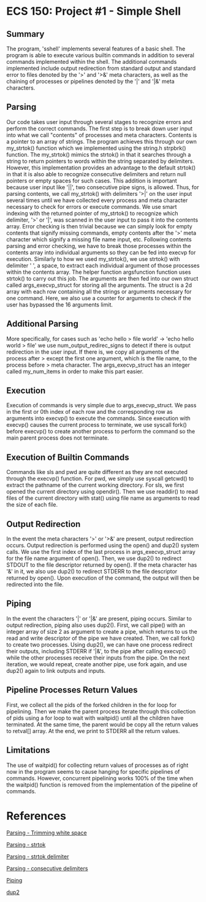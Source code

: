 # ECS 150: Project #1 - Simple Shell

## Summary

The program, 'sshell' implements several features of a basic shell. The
program is able to execute various builtin commands in addition to several
commands implemented within the shell. The additional commands implemented
include output redirection from standard output and standard error to files
denoted by the '>' and '>&' meta characters, as well as the chaining of
processes or pipelines denoted by the '|' and '|&' meta characters.

## Parsing

Our code takes user input through several stages to recognize errors and
perform the correct commands. The first step is to break down user input into
what we call "contents" of processes and meta characters. Contents is a
pointer to an array of strings. The program achieves this through our own
my_strtok() function which we implemented using the string.h strpbrk()
function. The my_strtok() mimics the strtok() in that it searches through a
string to return pointers to words within the string separated by delimiters.
However, this implementation provides an advantage to the default strtok() in
that it is also able to recognize consecutive delimiters and return null
pointers or empty spaces for such cases. This addition is important because
user input like '||', two consecutive pipe signs, is allowed. Thus, for
parsing contents, we call my_strtok() with delimiters '>|' on the user input
several times until we have collected every process and meta character
necessary to check for errors or execute commands. We use smart indexing with
the returned pointer of my_strtok() to recognize which delimiter, '>' or '|',
was scanned in the user input to pass it into the contents array. Error
checking is then trivial because we can simply look for empty contents that
signify missing commands, empty contents after the '>' meta character which
signify a missing file name input, etc. Following contents parsing and error
checking, we have to break those processes within the contents array into
individual arguments so they can be fed into execvp for execution. Similarly
to how we used my_strtok(), we use strtok() with delimiter ' ', a space, to
extract each individual argument of those processes within the contents array.
The helper function argsfunction function uses strtok() to carry out this job.
The arguments are then fed into our own struct called args_execvp_struct for
storing all the arguments. The struct is a 2d array with each row containing
all the strings or arguments necessary for one command. Here, we also use a
counter for arguments to check if the user has bypassed the 16 arguments limit.

## Additional Parsing

More specifically, for cases such as 'echo hello > file world' -> 'echo hello
world > file' we use num_output_redirec_signs to detect if there is output
redirection in the user input. If there is, we copy all arguments of the
process after > except the first one argument, which is the file name, to the
process before > meta character. The args_execvp_struct has an integer called
my_num_items in order to make this part easier.

## Execution

Execution of commands is very simple due to args_execvp_struct. We pass in the
first or 0th index of each row and the corresponding row as arguments into
execvp() to execute the commands. Since execution with execvp() causes the
current process to terminate, we use syscall fork() before execvp() to create
another process to perform the command so the main parent process does not
terminate.

## Execution of Builtin Commands

Commands like sls and pwd are quite different as they are not executed through
the execvp() function. For pwd, we simply use syscall getcwd() to extract the
pathname of the current working directory. For sls, we first opened the
current directory using opendir(). Then we use readdir() to read files of the
current directory with stat() using file name as arguments to read the size of
each file.

## Output Redirection

In the event the meta characters '>' or '>&' are present, output redirection
occurs. Output redirection is performed using the open() and dup2() system
calls. We use the first index of the last process in args_execvp_struct array
for the file name argument of open(). Then, we use dup2() to redirect STDOUT
to the file descriptor returned by open(). If the meta character has '&' in
it, we also use dup2() to redirect STDERR to the file descriptor returned by
open(). Upon execution of the command, the output will then be redirected
into the file.

## Piping

In the event the characters '|' or '|&' are present, piping occurs. Similar to
output redirection, piping also uses dup2(). First, we call pipe() with an
integer array of size 2 as argument to create a pipe, which returns to us the
read and write descriptor of the pipe we have created. Then, we call fork()
to create two processes. Using dup2(), we can have one process redirect their
outputs, including STDERR if '|&', to the pipe after calling execvp() while
the other processes receive their inputs from the pipe. On the next iteration,
we would repeat, create another pipe, use fork again, and use dup2() again to
link outputs and inputs.

## Pipeline Processes Return Values

First, we collect all the pids of the forked children in the for
loop for pipelining. Then we make the parent process iterate through this
collection of pids using a for loop to wait with waitpid() until all the
children have terminated. At the same time, the parent would be copy all the return values to retval[] array. At the end, we print to STDERR all the return values.

## Limitations

The use of waitpid() for collecting return values of processes as of right now
in the program seems to cause hanging for specific pipelines of commands.
However, concurrent pipelining works 100% of the time when the waitpid()
function is removed from the implementation of the pipeline of commands.

# References

[Parsing - Trimming white space](https://www.geeksforgeeks.org/c-program-to-trim-leading-white-spaces-from-string/)

[Parsing - strtok](https://www.codingame.com/playgrounds/14213/how-to-play-with-strings-in-c/string-split)

[Parsing - strtok delimiter](https://stackoverflow.com/questions/12460264/c-determining-which-delimiter-used-strtok)

[Parsing - consecutive delimiters](https://stackoverflow.com/questions/26522583/c-strtok-skips-second-token-or-consecutive-delimiter)

[Piping](https://stackoverflow.com/questions/8082932/connecting-n-commands-with-pipes-in-a-shell)

[dup2](http://www.cs.loyola.edu/~jglenn/702/S2005/Examples/dup2.html)
